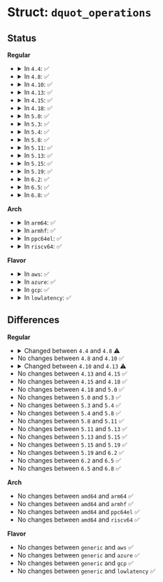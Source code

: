 # Struct: <code>dquot_operations</code>

## Status
<b>Regular</b>
<ul>
<li>
<details>
<summary>In <code>4.4</code>: ✅</summary>

```c
struct dquot_operations {
    int (*write_dquot)(struct dquot *);
    struct dquot * (*alloc_dquot)(struct super_block *, int);
    void (*destroy_dquot)(struct dquot *);
    int (*acquire_dquot)(struct dquot *);
    int (*release_dquot)(struct dquot *);
    int (*mark_dirty)(struct dquot *);
    int (*write_info)(struct super_block *, int);
    qsize_t * (*get_reserved_space)(struct inode *);
    int (*get_projid)(struct inode *, kprojid_t *);
};
```
</details>
</li>
<li>
<details>
<summary>In <code>4.8</code>: ✅</summary>

```c
struct dquot_operations {
    int (*write_dquot)(struct dquot *);
    struct dquot * (*alloc_dquot)(struct super_block *, int);
    void (*destroy_dquot)(struct dquot *);
    int (*acquire_dquot)(struct dquot *);
    int (*release_dquot)(struct dquot *);
    int (*mark_dirty)(struct dquot *);
    int (*write_info)(struct super_block *, int);
    qsize_t * (*get_reserved_space)(struct inode *);
    int (*get_projid)(struct inode *, kprojid_t *);
    int (*get_next_id)(struct super_block *, struct kqid *);
};
```
</details>
</li>
<li>
<details>
<summary>In <code>4.10</code>: ✅</summary>

```c
struct dquot_operations {
    int (*write_dquot)(struct dquot *);
    struct dquot * (*alloc_dquot)(struct super_block *, int);
    void (*destroy_dquot)(struct dquot *);
    int (*acquire_dquot)(struct dquot *);
    int (*release_dquot)(struct dquot *);
    int (*mark_dirty)(struct dquot *);
    int (*write_info)(struct super_block *, int);
    qsize_t * (*get_reserved_space)(struct inode *);
    int (*get_projid)(struct inode *, kprojid_t *);
    int (*get_next_id)(struct super_block *, struct kqid *);
};
```
</details>
</li>
<li>
<details>
<summary>In <code>4.13</code>: ✅</summary>

```c
struct dquot_operations {
    int (*write_dquot)(struct dquot *);
    struct dquot * (*alloc_dquot)(struct super_block *, int);
    void (*destroy_dquot)(struct dquot *);
    int (*acquire_dquot)(struct dquot *);
    int (*release_dquot)(struct dquot *);
    int (*mark_dirty)(struct dquot *);
    int (*write_info)(struct super_block *, int);
    qsize_t * (*get_reserved_space)(struct inode *);
    int (*get_projid)(struct inode *, kprojid_t *);
    int (*get_inode_usage)(struct inode *, qsize_t *);
    int (*get_next_id)(struct super_block *, struct kqid *);
};
```
</details>
</li>
<li>
<details>
<summary>In <code>4.15</code>: ✅</summary>

```c
struct dquot_operations {
    int (*write_dquot)(struct dquot *);
    struct dquot * (*alloc_dquot)(struct super_block *, int);
    void (*destroy_dquot)(struct dquot *);
    int (*acquire_dquot)(struct dquot *);
    int (*release_dquot)(struct dquot *);
    int (*mark_dirty)(struct dquot *);
    int (*write_info)(struct super_block *, int);
    qsize_t * (*get_reserved_space)(struct inode *);
    int (*get_projid)(struct inode *, kprojid_t *);
    int (*get_inode_usage)(struct inode *, qsize_t *);
    int (*get_next_id)(struct super_block *, struct kqid *);
};
```
</details>
</li>
<li>
<details>
<summary>In <code>4.18</code>: ✅</summary>

```c
struct dquot_operations {
    int (*write_dquot)(struct dquot *);
    struct dquot * (*alloc_dquot)(struct super_block *, int);
    void (*destroy_dquot)(struct dquot *);
    int (*acquire_dquot)(struct dquot *);
    int (*release_dquot)(struct dquot *);
    int (*mark_dirty)(struct dquot *);
    int (*write_info)(struct super_block *, int);
    qsize_t * (*get_reserved_space)(struct inode *);
    int (*get_projid)(struct inode *, kprojid_t *);
    int (*get_inode_usage)(struct inode *, qsize_t *);
    int (*get_next_id)(struct super_block *, struct kqid *);
};
```
</details>
</li>
<li>
<details>
<summary>In <code>5.0</code>: ✅</summary>

```c
struct dquot_operations {
    int (*write_dquot)(struct dquot *);
    struct dquot * (*alloc_dquot)(struct super_block *, int);
    void (*destroy_dquot)(struct dquot *);
    int (*acquire_dquot)(struct dquot *);
    int (*release_dquot)(struct dquot *);
    int (*mark_dirty)(struct dquot *);
    int (*write_info)(struct super_block *, int);
    qsize_t * (*get_reserved_space)(struct inode *);
    int (*get_projid)(struct inode *, kprojid_t *);
    int (*get_inode_usage)(struct inode *, qsize_t *);
    int (*get_next_id)(struct super_block *, struct kqid *);
};
```
</details>
</li>
<li>
<details>
<summary>In <code>5.3</code>: ✅</summary>

```c
struct dquot_operations {
    int (*write_dquot)(struct dquot *);
    struct dquot * (*alloc_dquot)(struct super_block *, int);
    void (*destroy_dquot)(struct dquot *);
    int (*acquire_dquot)(struct dquot *);
    int (*release_dquot)(struct dquot *);
    int (*mark_dirty)(struct dquot *);
    int (*write_info)(struct super_block *, int);
    qsize_t * (*get_reserved_space)(struct inode *);
    int (*get_projid)(struct inode *, kprojid_t *);
    int (*get_inode_usage)(struct inode *, qsize_t *);
    int (*get_next_id)(struct super_block *, struct kqid *);
};
```
</details>
</li>
<li>
<details>
<summary>In <code>5.4</code>: ✅</summary>

```c
struct dquot_operations {
    int (*write_dquot)(struct dquot *);
    struct dquot * (*alloc_dquot)(struct super_block *, int);
    void (*destroy_dquot)(struct dquot *);
    int (*acquire_dquot)(struct dquot *);
    int (*release_dquot)(struct dquot *);
    int (*mark_dirty)(struct dquot *);
    int (*write_info)(struct super_block *, int);
    qsize_t * (*get_reserved_space)(struct inode *);
    int (*get_projid)(struct inode *, kprojid_t *);
    int (*get_inode_usage)(struct inode *, qsize_t *);
    int (*get_next_id)(struct super_block *, struct kqid *);
};
```
</details>
</li>
<li>
<details>
<summary>In <code>5.8</code>: ✅</summary>

```c
struct dquot_operations {
    int (*write_dquot)(struct dquot *);
    struct dquot * (*alloc_dquot)(struct super_block *, int);
    void (*destroy_dquot)(struct dquot *);
    int (*acquire_dquot)(struct dquot *);
    int (*release_dquot)(struct dquot *);
    int (*mark_dirty)(struct dquot *);
    int (*write_info)(struct super_block *, int);
    qsize_t * (*get_reserved_space)(struct inode *);
    int (*get_projid)(struct inode *, kprojid_t *);
    int (*get_inode_usage)(struct inode *, qsize_t *);
    int (*get_next_id)(struct super_block *, struct kqid *);
};
```
</details>
</li>
<li>
<details>
<summary>In <code>5.11</code>: ✅</summary>

```c
struct dquot_operations {
    int (*write_dquot)(struct dquot *);
    struct dquot * (*alloc_dquot)(struct super_block *, int);
    void (*destroy_dquot)(struct dquot *);
    int (*acquire_dquot)(struct dquot *);
    int (*release_dquot)(struct dquot *);
    int (*mark_dirty)(struct dquot *);
    int (*write_info)(struct super_block *, int);
    qsize_t * (*get_reserved_space)(struct inode *);
    int (*get_projid)(struct inode *, kprojid_t *);
    int (*get_inode_usage)(struct inode *, qsize_t *);
    int (*get_next_id)(struct super_block *, struct kqid *);
};
```
</details>
</li>
<li>
<details>
<summary>In <code>5.13</code>: ✅</summary>

```c
struct dquot_operations {
    int (*write_dquot)(struct dquot *);
    struct dquot * (*alloc_dquot)(struct super_block *, int);
    void (*destroy_dquot)(struct dquot *);
    int (*acquire_dquot)(struct dquot *);
    int (*release_dquot)(struct dquot *);
    int (*mark_dirty)(struct dquot *);
    int (*write_info)(struct super_block *, int);
    qsize_t * (*get_reserved_space)(struct inode *);
    int (*get_projid)(struct inode *, kprojid_t *);
    int (*get_inode_usage)(struct inode *, qsize_t *);
    int (*get_next_id)(struct super_block *, struct kqid *);
};
```
</details>
</li>
<li>
<details>
<summary>In <code>5.15</code>: ✅</summary>

```c
struct dquot_operations {
    int (*write_dquot)(struct dquot *);
    struct dquot * (*alloc_dquot)(struct super_block *, int);
    void (*destroy_dquot)(struct dquot *);
    int (*acquire_dquot)(struct dquot *);
    int (*release_dquot)(struct dquot *);
    int (*mark_dirty)(struct dquot *);
    int (*write_info)(struct super_block *, int);
    qsize_t * (*get_reserved_space)(struct inode *);
    int (*get_projid)(struct inode *, kprojid_t *);
    int (*get_inode_usage)(struct inode *, qsize_t *);
    int (*get_next_id)(struct super_block *, struct kqid *);
};
```
</details>
</li>
<li>
<details>
<summary>In <code>5.19</code>: ✅</summary>

```c
struct dquot_operations {
    int (*write_dquot)(struct dquot *);
    struct dquot * (*alloc_dquot)(struct super_block *, int);
    void (*destroy_dquot)(struct dquot *);
    int (*acquire_dquot)(struct dquot *);
    int (*release_dquot)(struct dquot *);
    int (*mark_dirty)(struct dquot *);
    int (*write_info)(struct super_block *, int);
    qsize_t * (*get_reserved_space)(struct inode *);
    int (*get_projid)(struct inode *, kprojid_t *);
    int (*get_inode_usage)(struct inode *, qsize_t *);
    int (*get_next_id)(struct super_block *, struct kqid *);
};
```
</details>
</li>
<li>
<details>
<summary>In <code>6.2</code>: ✅</summary>

```c
struct dquot_operations {
    int (*write_dquot)(struct dquot *);
    struct dquot * (*alloc_dquot)(struct super_block *, int);
    void (*destroy_dquot)(struct dquot *);
    int (*acquire_dquot)(struct dquot *);
    int (*release_dquot)(struct dquot *);
    int (*mark_dirty)(struct dquot *);
    int (*write_info)(struct super_block *, int);
    qsize_t * (*get_reserved_space)(struct inode *);
    int (*get_projid)(struct inode *, kprojid_t *);
    int (*get_inode_usage)(struct inode *, qsize_t *);
    int (*get_next_id)(struct super_block *, struct kqid *);
};
```
</details>
</li>
<li>
<details>
<summary>In <code>6.5</code>: ✅</summary>

```c
struct dquot_operations {
    int (*write_dquot)(struct dquot *);
    struct dquot * (*alloc_dquot)(struct super_block *, int);
    void (*destroy_dquot)(struct dquot *);
    int (*acquire_dquot)(struct dquot *);
    int (*release_dquot)(struct dquot *);
    int (*mark_dirty)(struct dquot *);
    int (*write_info)(struct super_block *, int);
    qsize_t * (*get_reserved_space)(struct inode *);
    int (*get_projid)(struct inode *, kprojid_t *);
    int (*get_inode_usage)(struct inode *, qsize_t *);
    int (*get_next_id)(struct super_block *, struct kqid *);
};
```
</details>
</li>
<li>
<details>
<summary>In <code>6.8</code>: ✅</summary>

```c
struct dquot_operations {
    int (*write_dquot)(struct dquot *);
    struct dquot * (*alloc_dquot)(struct super_block *, int);
    void (*destroy_dquot)(struct dquot *);
    int (*acquire_dquot)(struct dquot *);
    int (*release_dquot)(struct dquot *);
    int (*mark_dirty)(struct dquot *);
    int (*write_info)(struct super_block *, int);
    qsize_t * (*get_reserved_space)(struct inode *);
    int (*get_projid)(struct inode *, kprojid_t *);
    int (*get_inode_usage)(struct inode *, qsize_t *);
    int (*get_next_id)(struct super_block *, struct kqid *);
};
```
</details>
</li>
</ul>
<b>Arch</b>
<ul>
<li>
<details>
<summary>In <code>arm64</code>: ✅</summary>

```c
struct dquot_operations {
    int (*write_dquot)(struct dquot *);
    struct dquot * (*alloc_dquot)(struct super_block *, int);
    void (*destroy_dquot)(struct dquot *);
    int (*acquire_dquot)(struct dquot *);
    int (*release_dquot)(struct dquot *);
    int (*mark_dirty)(struct dquot *);
    int (*write_info)(struct super_block *, int);
    qsize_t * (*get_reserved_space)(struct inode *);
    int (*get_projid)(struct inode *, kprojid_t *);
    int (*get_inode_usage)(struct inode *, qsize_t *);
    int (*get_next_id)(struct super_block *, struct kqid *);
};
```
</details>
</li>
<li>
<details>
<summary>In <code>armhf</code>: ✅</summary>

```c
struct dquot_operations {
    int (*write_dquot)(struct dquot *);
    struct dquot * (*alloc_dquot)(struct super_block *, int);
    void (*destroy_dquot)(struct dquot *);
    int (*acquire_dquot)(struct dquot *);
    int (*release_dquot)(struct dquot *);
    int (*mark_dirty)(struct dquot *);
    int (*write_info)(struct super_block *, int);
    qsize_t * (*get_reserved_space)(struct inode *);
    int (*get_projid)(struct inode *, kprojid_t *);
    int (*get_inode_usage)(struct inode *, qsize_t *);
    int (*get_next_id)(struct super_block *, struct kqid *);
};
```
</details>
</li>
<li>
<details>
<summary>In <code>ppc64el</code>: ✅</summary>

```c
struct dquot_operations {
    int (*write_dquot)(struct dquot *);
    struct dquot * (*alloc_dquot)(struct super_block *, int);
    void (*destroy_dquot)(struct dquot *);
    int (*acquire_dquot)(struct dquot *);
    int (*release_dquot)(struct dquot *);
    int (*mark_dirty)(struct dquot *);
    int (*write_info)(struct super_block *, int);
    qsize_t * (*get_reserved_space)(struct inode *);
    int (*get_projid)(struct inode *, kprojid_t *);
    int (*get_inode_usage)(struct inode *, qsize_t *);
    int (*get_next_id)(struct super_block *, struct kqid *);
};
```
</details>
</li>
<li>
<details>
<summary>In <code>riscv64</code>: ✅</summary>

```c
struct dquot_operations {
    int (*write_dquot)(struct dquot *);
    struct dquot * (*alloc_dquot)(struct super_block *, int);
    void (*destroy_dquot)(struct dquot *);
    int (*acquire_dquot)(struct dquot *);
    int (*release_dquot)(struct dquot *);
    int (*mark_dirty)(struct dquot *);
    int (*write_info)(struct super_block *, int);
    qsize_t * (*get_reserved_space)(struct inode *);
    int (*get_projid)(struct inode *, kprojid_t *);
    int (*get_inode_usage)(struct inode *, qsize_t *);
    int (*get_next_id)(struct super_block *, struct kqid *);
};
```
</details>
</li>
</ul>
<b>Flavor</b>
<ul>
<li>
<details>
<summary>In <code>aws</code>: ✅</summary>

```c
struct dquot_operations {
    int (*write_dquot)(struct dquot *);
    struct dquot * (*alloc_dquot)(struct super_block *, int);
    void (*destroy_dquot)(struct dquot *);
    int (*acquire_dquot)(struct dquot *);
    int (*release_dquot)(struct dquot *);
    int (*mark_dirty)(struct dquot *);
    int (*write_info)(struct super_block *, int);
    qsize_t * (*get_reserved_space)(struct inode *);
    int (*get_projid)(struct inode *, kprojid_t *);
    int (*get_inode_usage)(struct inode *, qsize_t *);
    int (*get_next_id)(struct super_block *, struct kqid *);
};
```
</details>
</li>
<li>
<details>
<summary>In <code>azure</code>: ✅</summary>

```c
struct dquot_operations {
    int (*write_dquot)(struct dquot *);
    struct dquot * (*alloc_dquot)(struct super_block *, int);
    void (*destroy_dquot)(struct dquot *);
    int (*acquire_dquot)(struct dquot *);
    int (*release_dquot)(struct dquot *);
    int (*mark_dirty)(struct dquot *);
    int (*write_info)(struct super_block *, int);
    qsize_t * (*get_reserved_space)(struct inode *);
    int (*get_projid)(struct inode *, kprojid_t *);
    int (*get_inode_usage)(struct inode *, qsize_t *);
    int (*get_next_id)(struct super_block *, struct kqid *);
};
```
</details>
</li>
<li>
<details>
<summary>In <code>gcp</code>: ✅</summary>

```c
struct dquot_operations {
    int (*write_dquot)(struct dquot *);
    struct dquot * (*alloc_dquot)(struct super_block *, int);
    void (*destroy_dquot)(struct dquot *);
    int (*acquire_dquot)(struct dquot *);
    int (*release_dquot)(struct dquot *);
    int (*mark_dirty)(struct dquot *);
    int (*write_info)(struct super_block *, int);
    qsize_t * (*get_reserved_space)(struct inode *);
    int (*get_projid)(struct inode *, kprojid_t *);
    int (*get_inode_usage)(struct inode *, qsize_t *);
    int (*get_next_id)(struct super_block *, struct kqid *);
};
```
</details>
</li>
<li>
<details>
<summary>In <code>lowlatency</code>: ✅</summary>

```c
struct dquot_operations {
    int (*write_dquot)(struct dquot *);
    struct dquot * (*alloc_dquot)(struct super_block *, int);
    void (*destroy_dquot)(struct dquot *);
    int (*acquire_dquot)(struct dquot *);
    int (*release_dquot)(struct dquot *);
    int (*mark_dirty)(struct dquot *);
    int (*write_info)(struct super_block *, int);
    qsize_t * (*get_reserved_space)(struct inode *);
    int (*get_projid)(struct inode *, kprojid_t *);
    int (*get_inode_usage)(struct inode *, qsize_t *);
    int (*get_next_id)(struct super_block *, struct kqid *);
};
```
</details>
</li>
</ul>

## Differences
<b>Regular</b>
<ul>
<li>
<details>
<summary>Changed between <code>4.4</code> and <code>4.8</code> ⚠️</summary>
<ul>
<li>
<b>Field added. </b>
<code>int (*get_next_id)(struct super_block *, struct kqid *)</code>
</li>
</ul>
</details>
</li>
<li>
No changes between <code>4.8</code> and <code>4.10</code> ✅
</li>
<li>
<details>
<summary>Changed between <code>4.10</code> and <code>4.13</code> ⚠️</summary>
<ul>
<li>
<b>Field added. </b>
<code>int (*get_inode_usage)(struct inode *, qsize_t *)</code>
</li>
</ul>
</details>
</li>
<li>
No changes between <code>4.13</code> and <code>4.15</code> ✅
</li>
<li>
No changes between <code>4.15</code> and <code>4.18</code> ✅
</li>
<li>
No changes between <code>4.18</code> and <code>5.0</code> ✅
</li>
<li>
No changes between <code>5.0</code> and <code>5.3</code> ✅
</li>
<li>
No changes between <code>5.3</code> and <code>5.4</code> ✅
</li>
<li>
No changes between <code>5.4</code> and <code>5.8</code> ✅
</li>
<li>
No changes between <code>5.8</code> and <code>5.11</code> ✅
</li>
<li>
No changes between <code>5.11</code> and <code>5.13</code> ✅
</li>
<li>
No changes between <code>5.13</code> and <code>5.15</code> ✅
</li>
<li>
No changes between <code>5.15</code> and <code>5.19</code> ✅
</li>
<li>
No changes between <code>5.19</code> and <code>6.2</code> ✅
</li>
<li>
No changes between <code>6.2</code> and <code>6.5</code> ✅
</li>
<li>
No changes between <code>6.5</code> and <code>6.8</code> ✅
</li>
</ul>
<b>Arch</b>
<ul>
<li>
No changes between <code>amd64</code> and <code>arm64</code> ✅
</li>
<li>
No changes between <code>amd64</code> and <code>armhf</code> ✅
</li>
<li>
No changes between <code>amd64</code> and <code>ppc64el</code> ✅
</li>
<li>
No changes between <code>amd64</code> and <code>riscv64</code> ✅
</li>
</ul>
<b>Flavor</b>
<ul>
<li>
No changes between <code>generic</code> and <code>aws</code> ✅
</li>
<li>
No changes between <code>generic</code> and <code>azure</code> ✅
</li>
<li>
No changes between <code>generic</code> and <code>gcp</code> ✅
</li>
<li>
No changes between <code>generic</code> and <code>lowlatency</code> ✅
</li>
</ul>

